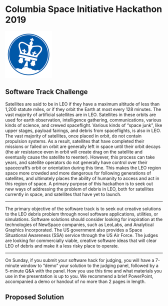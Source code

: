 # Columbia Space Initiative Hackathon 2019

![CSI-logo-small](imgs/csi-logo-small.png)

## Software Track Challenge

Satellites are said to be in LEO if they have a maximum altitude of less than 1,200 statute miles, or if they orbit the Earth at most every 128 minutes. The vast majority of artificial satellites are in LEO. Satellites in these orbits are used for earth observation, intelligence gathering, communications, various kinds of science, and crewed spaceflight. Various kinds of “space junk”, like upper stages, payload fairings, and debris from spaceflights, is also in LEO.
The vast majority of satellites, once placed in orbit, do not contain propulsion systems. As a result, satellites that have completed their missions or failed on orbit are generally left in space until their orbit decays (the air resistance even in orbit will create drag on the satellite and eventually cause the satellite to reenter). However, this process can take years, and satellite operators do not generally have control over their spacecraft’s orbit or orientation during this time. This makes the LEO region space more crowded and more dangerous for following generations of satellites, and ultimately places the ability of humanity to access and act in this region of space. A primary purpose of this hackathon is to seek out new ways of addressing the problem of debris in LEO, both for satellites currently in space, and satellites that have yet to launch.

---

The primary objective of the software track is to seek out creative solutions to the LEO debris problem through novel software applications, utilities, or simulations. 
Software solutions should consider looking for inspiration at the technologies of NewSpace companies, such as LeoLabs, and Analytical Graphics Incorporated. The US government also provides a Space Situational Awareness (SSA) service through the US Air Force. The judges are looking for commercially viable, creative software ideas that will clear LEO of debris and make it a less risky place to operate.

--- 

On Sunday, if you submit your software hack for judging, you will have a 7-minute window to “demo” your solution to the judging panel, followed by a 5-minute Q&A with the panel. How you use this time and what materials you use in the presentation is up to you. We recommend a brief PowerPoint, accompanied a demo or handout of no more than 2 pages in length.


## Proposed Solution


